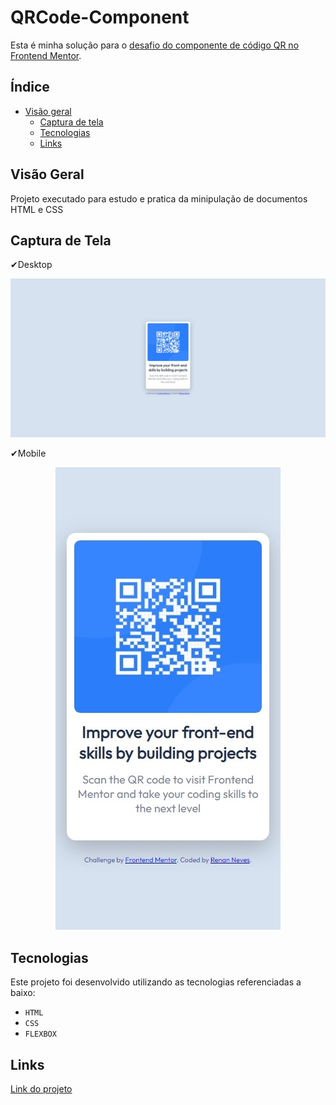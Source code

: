 # QRCode-Component

Esta é minha solução para o [desafio do componente de código QR no Frontend Mentor](https://www.frontendmentor.io/challenges/qr-code-component-iux_sIO_H).

## Índice

- [Visão geral](#visão-geral)
   - [Captura de tela](#captura-de-tela)
   * [Tecnologias](#tecnologias)
   - [Links](#links)
    
 
## Visão Geral
Projeto executado para estudo e pratica da minipulação de documentos HTML e CSS

## Captura de Tela
✔Desktop
<p align="center">
<img src="./exemple/DESKTOP_LAYOUT.jpeg">
 </p>
 ✔Mobile
 <p align="center">
<img src="./exemple/MOBILE.jpeg">
 </p>


## Tecnologias
Este projeto foi desenvolvido utilizando as tecnologias referenciadas a baixo:
- ``HTML`` 
- ``CSS ``
- ``FLEXBOX``

## Links
[Link do projeto](https://renannevesc94.github.io/QRCode-Component/)